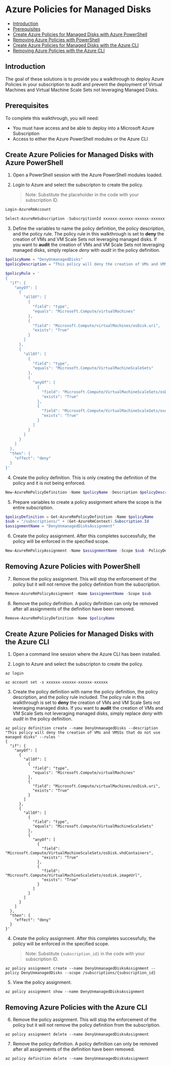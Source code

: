 # Azure Policies for Managed Disks

* [Introduction](#introduction)
* [Prerequisites](#prerequisites)
* [Create Azure Policies for Managed Disks with Azure PowerShell](#create-azure-policies-for-managed-disks-with-azure-powershell)
* [Removing Azure Policies with PowerShell](#removing-azure-policies-with-powershell)
* [Create Azure Policies for Managed Disks with the Azure CLI](#create-azure-policies-for-managed-disks-with-the-azure-cli)
* [Removing Azure Policies with the Azure CLI](#removing-azure-policies-with-the-azure-cli)

## Introduction
The goal of these solutions is to provide you a walkthrough to deploy Azure Policies in your subscription to audit and prevent the deployment of Virtual Machines and Virtual Machine Scale Sets not leveraging Managed Disks.

## Prerequisites
To complete this walkthrough, you will need:
* You must have access and be able to deploy into a Microsoft Azure Subscription
* Access to either the Azure PowerShell modules or the Azure CLI

##  Create Azure Policies for Managed Disks with Azure PowerShell
1. Open a PowerShell session with the Azure PowerShell modules loaded.

2. Login to Azure and select the subscripton to create the policy.
    > Note: Substitute the placeholder in the code with your subscription ID.
```powershell
Login-AzureRmAccount

Select-AzureRmSubscription -SubscrpitionId xxxxxx-xxxxxx-xxxxxx-xxxxxx
```

3. Define the variables to name the policy definition, the policy description, and the policy rule. The policy rule in this walkthrough is set to **deny** the creation of VMs and VM Scale Sets not leveraging managed disks. If you want to **audit** the creation of VMs and VM Scale Sets not leveraging managed disks, simply replace *deny* with *audit* in the policy definition.
```powershell
$policyName = "DenyUnmanagedDisks"
$policyDescription = "This policy will deny the creation of VMs and VMSSs that do not use naged disks"

$policyRule = '
{
  "if": {
    "anyOf": [
      {
        "allOf": [
          {
            "field": "type",
            "equals": "Microsoft.Compute/virtualMachines"
          },
          {
            "field": "Microsoft.Compute/virtualMachines/osDisk.uri",
            "exists": "True"
          }
        ]
      },
      {
        "allOf": [
          {
            "field": "type",
            "equals": "Microsoft.Compute/VirtualMachineScaleSets"
          },
          {
            "anyOf": [
              {
                "field": "Microsoft.Compute/VirtualMachineScaleSets/osDisk.vhdContainers",
                "exists": "True"
              },
              {
                "field": "Microsoft.Compute/VirtualMachineScaleSets/osdisk.imageUrl",
                "exists": "True"
              }
            ]
          }
        ]
      }
    ]
  },
  "then": {
    "effect": "deny"
  }
}'
```

4. Create the policy definition. This is only creating the definition of the policy and it is not being enforced.
```powershell
New-AzureRmPolicyDefinition -Name $policyName -Description $policyDescription -Policy $policyRule
```

5. Prepare variables to create a policy assignment where the scope is the entire subscription.
```powershell
$policyDefinition = Get-AzureRmPolicyDefinition -Name $policyName
$sub = "/subscriptions/" + (Get-AzureRmContext).Subscription.Id
$assignmentName = "DenyUnmanagedDisksAssignment"
```

6. Create the policy assignment. After this completes successfully, the policy will be enforced in the specified scope.
```powershell
New-AzureRmPolicyAssignment -Name $assignmentName -Scope $sub -PolicyDefinition $policyDefinition -Description $policyDescription
```

## Removing Azure Policies with PowerShell
7. Remove the policy assignment. This will stop the enforcement of the policy but it will not remove the policy definition from the subscription. 
```powershell
Remove-AzureRmPolicyAssignment -Name $assignmentName -Scope $sub
```

8. Remove the policy definition. A policy definition can only be removed after all assignments of the definition have been removed.
```powershell
Remove-AzureRmPolicyDefinition -Name $policyName
```

## Create Azure Policies for Managed Disks with the Azure CLI
1. Open a command line session where the Azure CLI has been installed.

2. Login to Azure and select the subscripton to create the policy.

```azurecli
az login

az account set -s xxxxxx-xxxxxx-xxxxxx-xxxxxx
```

3. Create the policy definition with name the policy definition, the policy description, and the policy rule included. The policy rule in this walkthrough is set to **deny** the creation of VMs and VM Scale Sets not leveraging managed disks. If you want to **audit** the creation of VMs and VM Scale Sets not leveraging managed disks, simply replace *deny* with *audit* in the policy definition.
```azurecli
az policy definition create --name DenyUnmanagedDisks --description "This policy will deny the creation of VMs and VMSSs that do not use managed disks" --rules '
{
  "if": {
    "anyOf": [
      {
        "allOf": [
          {
            "field": "type",
            "equals": "Microsoft.Compute/virtualMachines"
          },
          {
            "field": "Microsoft.Compute/virtualMachines/osDisk.uri",
            "exists": "True"
          }
        ]
      },
      {
        "allOf": [
          {
            "field": "type",
            "equals": "Microsoft.Compute/VirtualMachineScaleSets"
          },
          {
            "anyOf": [
              {
                "field": "Microsoft.Compute/VirtualMachineScaleSets/osDisk.vhdContainers",
                "exists": "True"
              },
              {
                "field": "Microsoft.Compute/VirtualMachineScaleSets/osdisk.imageUrl",
                "exists": "True"
              }
            ]
          }
        ]
      }
    ]
  },
  "then": {
    "effect": "deny"
  }
}'
```

4. Create the policy assignment. After this completes successfully, the policy will be enforced in the specified scope.
    > Note: Substitute `{subscription_id}` in the code with your subscription ID.
```azurecli
az policy assignment create --name DenyUnmanagedDisksAssignment --policy DenyUnmanagedDisks --scope /subscriptions/{subscription_id}
```

5. View the policy assignment.
```azurecli
az policy assignment show --name DenyUnmanagedDisksAssignment
```

## Removing Azure Policies with the Azure CLI
6. Remove the policy assignment. This will stop the enforcement of the policy but it will not remove the policy definition from the subscription. 
```azurecli
az policy assignment delete --name DenyUnmanagedDisksAssignment
```

7. Remove the policy definition. A policy definition can only be removed after all assignments of the definition have been removed.
```azurecli
az policy definition delete --name DenyUnmanagedDisksAssignment
```
